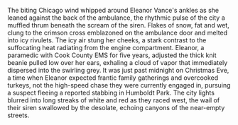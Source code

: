 The biting Chicago wind whipped around Eleanor Vance's ankles as she leaned against the back of the ambulance, the rhythmic pulse of the city a muffled thrum beneath the scream of the siren.  Flakes of snow, fat and wet, clung to the crimson cross emblazoned on the ambulance door and melted into icy rivulets. The icy air stung her cheeks, a stark contrast to the suffocating heat radiating from the engine compartment. Eleanor, a paramedic with Cook County EMS for five years, adjusted the thick knit beanie pulled low over her ears, exhaling a cloud of vapor that immediately dispersed into the swirling grey.  It was just past midnight on Christmas Eve, a time when Eleanor expected frantic family gatherings and overcooked turkeys, not the high-speed chase they were currently engaged in, pursuing a suspect fleeing a reported stabbing in Humboldt Park. The city lights blurred into long streaks of white and red as they raced west, the wail of their siren swallowed by the desolate, echoing canyons of the near-empty streets.
